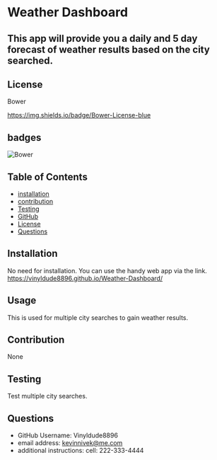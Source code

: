 # Weather Dashboard

## This app will provide you a daily and 5 day forecast of weather results based on the city searched.


  ## License
  Bower
  
https://img.shields.io/badge/Bower-License-blue
    

## badges
![Bower](https://img.shields.io/badge/Bower-License-blue)
    


## Table of Contents

- [installation](#installation)
- [contribution](#contribution)
- [Testing](#testing)
- [GitHub](#github)
- [License](#license)
- [Questions](#questions)

## Installation 
  No need for installation. You can use the handy web app via the link. https://vinyldude8896.github.io/Weather-Dashboard/ 

## Usage
  This is used for multiple city searches to gain weather results.

## Contribution  
  None

## Testing
  Test multiple city searches.

## Questions
  - GitHub Username: Vinyldude8896
  - email address: kevinnivek@me.com
  - additional instructions:
  cell: 222-333-4444

